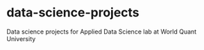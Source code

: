# data-science-projects
Data science projects for Applied Data Science lab at World Quant University
